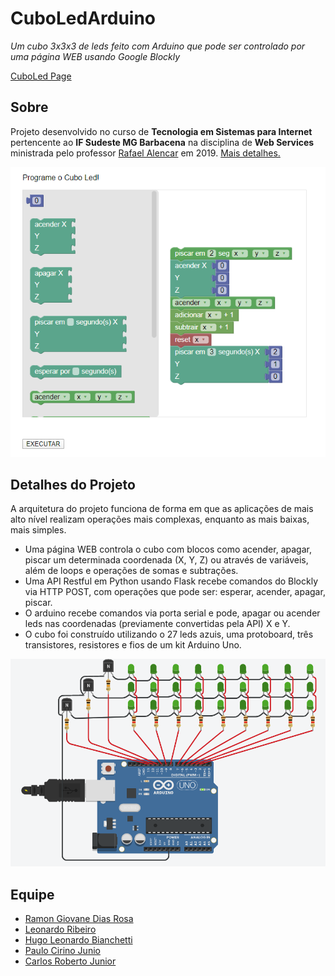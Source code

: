 # CuboLedArduino
<i>Um cubo 3x3x3 de leds feito com Arduino que pode ser controlado por uma página WEB usando Google Blockly</i>

<a href="https://ramongiovane.github.io/CuboLedArduino/">CuboLed Page</a>
## Sobre
<p>Projeto desenvolvido no curso de <b>Tecnologia em Sistemas para Internet</b> pertencente ao <b>IF Sudeste MG Barbacena</b> 
na disciplina  de <b>Web Services</b> ministrada pelo professor <a href="https://github.com/rafjaa">Rafael Alencar</a> em 2019.
<a href="https://ramongiovane.github.io/CuboLedArduino/">Mais detalhes.</a></p> 
<p align="center">
  <img src="https://raw.githubusercontent.com/RamonGiovane/CuboLedArduino/gh-pages/img/portfolio/fullsize/tela.png" width="600"/>
</p>

## Detalhes do Projeto
A arquitetura do projeto funciona de forma em que as aplicações de mais alto nível realizam operações mais complexas, enquanto as mais  baixas, mais simples.
  - Uma página WEB controla o cubo com blocos como acender, apagar, piscar um determinada coordenada (X, Y, Z) ou através de variáveis,       além de loops e operações de somas e subtrações. 
  - Uma API Restful em Python usando Flask recebe comandos do Blockly via HTTP POST, com operações que pode ser: esperar, acender, apagar,     piscar.
  - O arduino recebe comandos via porta serial e pode, apagar ou acender leds nas coordenadas (previamente convertidas pela API) X e Y.
  - O cubo foi construído utilizando o 27 leds azuis, uma protoboard, três transistores, resistores e fios de um kit Arduino Uno.
    
  <p align="center">
    <img src="https://raw.githubusercontent.com/RamonGiovane/CuboLedArduino/master/cuboled.PNG" width="600"/>
  </p>
    
## Equipe  
 
 <ul>
  <li><a href=https://github.com/RamonGiovane>Ramon Giovane Dias Rosa</a></li>
  <li><a href=https://github.com/leuribeiru>Leonardo Ribeiro</a></li>  
  <li><a href=https://github.com/hugo-bianchetti>Hugo Leonardo Bianchetti</a></li>  
  <li><a href=https://github.com/paulocirinojr>Paulo Cirino Junio</a></li>
  <li><a href=https://github.com/carlosrjr>Carlos Roberto Junior</a></li>
</ul>
